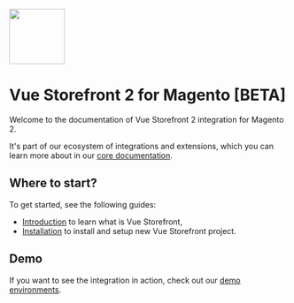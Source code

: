 <img
  src="https://user-images.githubusercontent.com/1626923/137092657-fb398d20-b592-4661-a1f9-4135db0b61d5.png"
  height="100px"
/>

# Vue Storefront 2 for Magento [BETA]

Welcome to the documentation of Vue Storefront 2 integration for Magento 2.

It's part of our ecosystem of integrations and extensions, which you can learn more about in our [core documentation](https://docs.vuestorefront.io/v2/).

## Where to start?

To get started, see the following guides:

- [Introduction](/getting-started/introduction.html) to learn what is Vue Storefront,
- [Installation](/installation-setup/installation.html) to install and setup new Vue Storefront project.

## Demo

If you want to see the integration in action, check out our [demo environments](/guide/environments.html).